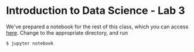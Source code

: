 # Introduction to Data Science - Lab 3

We've prepared a notebook for the rest of this class, which you can access [here](lab-3-notebook.ipynb). Change to the appropriate directory, and run

```
$ jupyter notebook
```